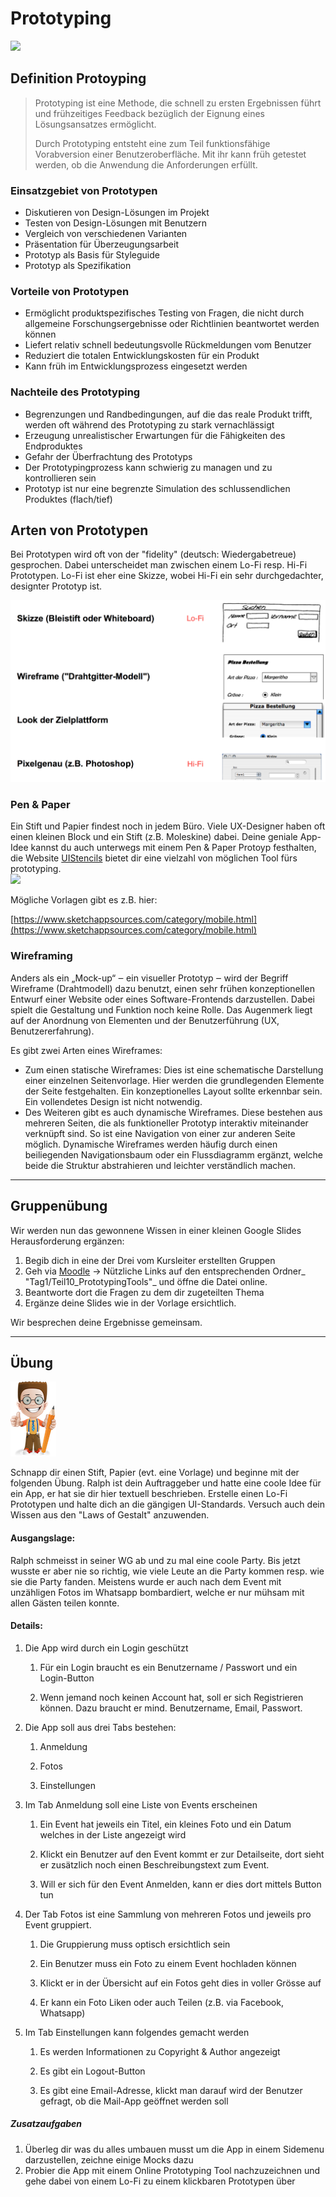 # Prototyping

![](https://www.boardofinnovation.com/wp-content/uploads/2013/04/paperprotoyping.jpg)

## Definition Protoyping

> Prototyping ist eine Methode, die schnell zu ersten Ergebnissen führt und frühzeitiges Feedback bezüglich der Eignung eines Lösungsansatzes ermöglicht.
>
> Durch Prototyping entsteht eine zum Teil funktionsfähige Vorabversion einer Benutzeroberfläche. Mit ihr kann früh getestet werden, ob die Anwendung die Anforderungen erfüllt.

### Einsatzgebiet von Prototypen

* Diskutieren von Design-Lösungen im Projekt
* Testen von Design-Lösungen mit Benutzern 
* Vergleich von verschiedenen Varianten
* Präsentation für Überzeugungsarbeit
* Prototyp als Basis für Styleguide
* Prototyp als Spezifikation

### Vorteile von Prototypen

* Ermöglicht produktspezifisches Testing von Fragen, die nicht durch allgemeine Forschungsergebnisse oder Richtlinien beantwortet werden können
* Liefert relativ schnell bedeutungsvolle Rückmeldungen vom Benutzer
* Reduziert die totalen Entwicklungskosten für ein Produkt
* Kann früh im Entwicklungsprozess eingesetzt werden

### Nachteile des Prototyping

* Begrenzungen und Randbedingungen, auf die das reale Produkt trifft, werden oft während des Prototyping zu stark vernachlässigt
* Erzeugung unrealistischer Erwartungen für die Fähigkeiten des Endproduktes
* Gefahr der Überfrachtung des Prototyps
* Der Prototypingprozess kann schwierig zu managen und zu
  kontrollieren sein
* Prototyp ist nur eine begrenzte Simulation des schlussendlichen Produktes \(flach/tief\)

## Arten von Prototypen

Bei Prototypen wird oft von der "fidelity" \(deutsch: Wiedergabetreue\) gesprochen. Dabei unterscheidet man zwischen einem Lo-Fi resp. Hi-Fi Prototypen. Lo-Fi ist eher eine Skizze, wobei Hi-Fi ein sehr durchgedachter, designter Prototyp ist.

![](/_allgemein/prototyp-arten.png)

### Pen & Paper

Ein Stift und Papier findest noch in jedem Büro. Viele UX-Designer haben oft einen kleinen Block und ein Stift \(z.B. Moleskine\) dabei.    Deine geniale App-Idee kannst du auch unterwegs mit einem Pen & Paper Protoyp festhalten, die Website [UIStencils](http://www.uistencils.com/) bietet dir eine vielzahl von möglichen Tool fürs prototyping.  
![](http://desarrolloweb.dlsi.ua.es/cursos/2015/hci/images/paper-prototype-03.jpg)

Mögliche Vorlagen gibt es z.B. hier:

[https://www.sketchappsources.com/category/mobile.html](https://www.sketchappsources.com/category/mobile.html)

### 

### Wireframing

Anders als ein „Mock-up“ ‒ ein visueller Prototyp ‒ wird der Begriff Wireframe \(Drahtmodell\) dazu benutzt, einen sehr frühen konzeptionellen Entwurf einer Website oder eines Software-Frontends darzustellen. Dabei spielt die Gestaltung und Funktion noch keine Rolle. Das Augenmerk liegt auf der Anordnung von Elementen und der Benutzerführung \(UX, Benutzererfahrung\).

Es gibt zwei Arten eines Wireframes:

* Zum einen statische Wireframes: 
  Dies ist eine schematische Darstellung einer einzelnen Seitenvorlage. Hier werden die grundlegenden Elemente der Seite festgehalten. Ein konzeptionelles Layout sollte erkennbar sein. Ein vollendetes Design ist nicht notwendig.
* Des Weiteren gibt es auch dynamische Wireframes. 
  Diese bestehen aus mehreren Seiten, die als funktioneller Prototyp interaktiv miteinander verknüpft sind. So ist eine Navigation von einer zur anderen Seite möglich. Dynamische Wireframes werden häufig durch einen beiliegenden Navigationsbaum oder ein Flussdiagramm ergänzt, welche beide die Struktur abstrahieren und leichter verständlich machen.

---

## Gruppenübung

Wir werden nun das gewonnene Wissen in einer kleinen Google Slides Herausforderung ergänzen:

1. Begib dich in eine der Drei vom Kursleiter erstellten Gruppen
2. Geh via [Moodle](https://kurse.ict-bz.ch/) -&gt; Nützliche Links auf den entsprechenden Ordner_ "Tag1/Teil10\_PrototypingTools"_ und öffne die Datei online.
3. Beantworte dort die Fragen zu dem dir zugeteilten Thema
4. Ergänze deine Slides wie in der Vorlage ersichtlich.

Wir besprechen deine Ergebnisse gemeinsam.

---

## Übung

![](/_allgemein/ralph_uebung.png)

Schnapp dir einen Stift, Papier \(evt. eine Vorlage\) und beginne mit der folgenden Übung. Ralph ist dein Auftraggeber und hatte eine coole Idee für ein App, er hat sie dir hier textuell beschrieben. Erstelle einen Lo-Fi Prototypen und halte dich an die gängigen UI-Standards. Versuch auch dein Wissen aus den "Laws of Gestalt" anzuwenden.

#### Ausgangslage:

Ralph schmeisst in seiner WG ab und zu mal eine coole Party. Bis jetzt wusste er aber nie so richtig, wie viele Leute an die Party kommen resp. wie sie die Party fanden. Meistens wurde er auch nach dem Event mit unzähligen Fotos im Whatsapp bombardiert, welche er nur mühsam mit allen Gästen teilen konnte.

#### Details:

1. Die App wird durch ein Login geschützt  
   1. Für ein Login braucht es ein Benutzername / Passwort und ein Login-Button

   1. Wenn jemand noch keinen Account hat, soll er sich Registrieren können. Dazu braucht er mind. Benutzername, Email, Passwort.

2. Die App soll aus drei Tabs bestehen:

   1. Anmeldung

   2. Fotos

   3. Einstellungen

3. Im Tab Anmeldung soll eine Liste von Events erscheinen

   1. Ein Event hat jeweils ein Titel, ein kleines Foto und ein Datum welches in der Liste angezeigt wird

   2. Klickt ein Benutzer auf den Event kommt er zur Detailseite, dort sieht er zusätzlich noch einen Beschreibungstext zum Event.

   3. Will er sich für den Event Anmelden, kann er dies dort mittels Button  tun

4. Der Tab Fotos ist eine Sammlung von mehreren Fotos und jeweils pro Event gruppiert.

   1. Die Gruppierung muss optisch ersichtlich sein

   2. Ein Benutzer muss ein Foto zu einem Event hochladen können

   3. Klickt er in der Übersicht auf ein Fotos geht dies in voller Grösse auf

   4. Er kann ein Foto Liken oder auch Teilen \(z.B. via Facebook, Whatsapp\)

5. Im Tab Einstellungen kann folgendes gemacht werden

   1. Es werden Informationen zu Copyright & Author angezeigt

   2. Es gibt ein Logout-Button

   3. Es gibt eine Email-Adresse, klickt man darauf wird der Benutzer gefragt, ob die Mail-App geöffnet werden soll

##### Zusatzaufgaben

1. Überleg dir was du alles umbauen musst um die App in einem Sidemenu darzustellen, zeichne einige Mocks dazu
2. Probier die App mit einem Online Prototyping Tool nachzuzeichnen und gehe dabei von einem Lo-Fi zu einem klickbaren Prototypen über



